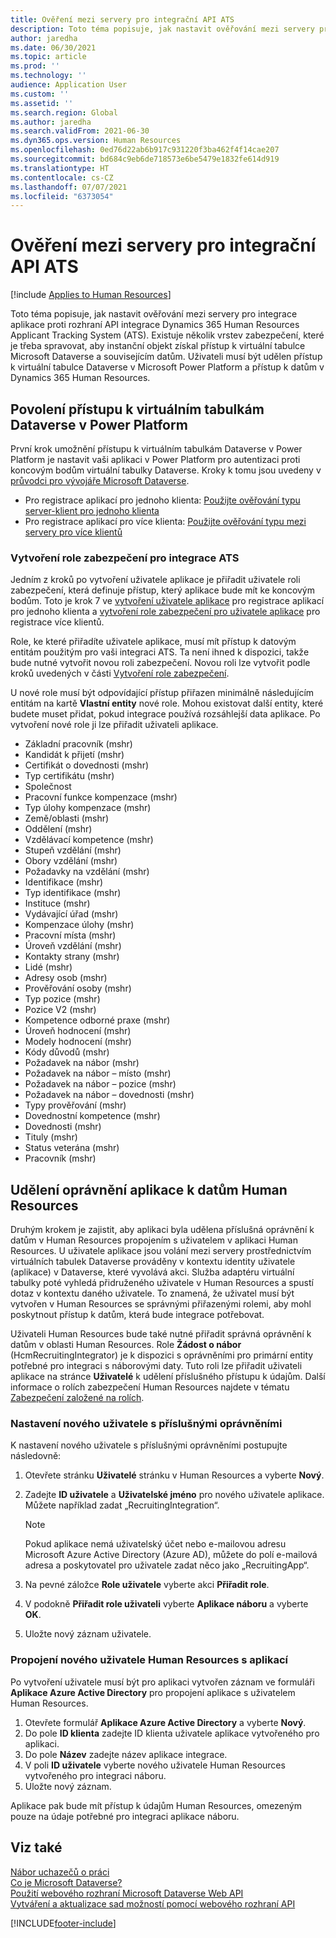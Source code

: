 ```yaml
---
title: Ověření mezi servery pro integrační API ATS
description: Toto téma popisuje, jak nastavit ověřování mezi servery pro integraci proti rozhraní API integrace Dynamics 365 Human Resources Applicant Tracking System (ATS).
author: jaredha
ms.date: 06/30/2021
ms.topic: article
ms.prod: ''
ms.technology: ''
audience: Application User
ms.custom: ''
ms.assetid: ''
ms.search.region: Global
ms.author: jaredha
ms.search.validFrom: 2021-06-30
ms.dyn365.ops.version: Human Resources
ms.openlocfilehash: 0ed76d22ab6b917c931220f3ba462f4f14cae207
ms.sourcegitcommit: bd684c9eb6de718573e6be5479e1832fe614d919
ms.translationtype: HT
ms.contentlocale: cs-CZ
ms.lasthandoff: 07/07/2021
ms.locfileid: "6373054"
---
```

# <a name="server-to-server-authentication-for-the-ats-integration-api"></a>Ověření mezi servery pro integrační API ATS

[!include [Applies to Human Resources](../includes/applies-to-hr.md)]

Toto téma popisuje, jak nastavit ověřování mezi servery pro integrace aplikace proti rozhraní API integrace Dynamics 365 Human Resources Applicant Tracking System (ATS). Existuje několik vrstev zabezpečení, které je třeba spravovat, aby instanční objekt získal přístup k virtuální tabulce Microsoft Dataverse a souvisejícím datům. Uživateli musí být udělen přístup k virtuální tabulce Dataverse v Microsoft Power Platform a přístup k datům v Dynamics 365 Human Resources.

## <a name="enable-access-to-dataverse-virtual-tables-in-power-platform"></a>Povolení přístupu k virtuálním tabulkám Dataverse v Power Platform

První krok umožnění přístupu k virtuálním tabulkám Dataverse v Power Platform je nastavit vaši aplikaci v Power Platform pro autentizaci proti koncovým bodům virtuální tabulky Dataverse. Kroky k tomu jsou uvedeny v [průvodci pro vývojáře Microsoft Dataverse](/powerapps/developer/data-platform).

  - Pro registrace aplikací pro jednoho klienta: [Použijte ověřování typu server-klient pro jednoho klienta](/powerapps/developer/data-platform/use-single-tenant-server-server-authentication)
  - Pro registrace aplikací pro více klienta: [Použijte ověřování typu mezi servery pro více klientů](/powerapps/developer/data-platform/use-multi-tenant-server-server-authentication)

### <a name="creating-a-security-role-for-ats-integrations"></a>Vytvoření role zabezpečení pro integrace ATS

Jedním z kroků po vytvoření uživatele aplikace je přiřadit uživatele roli zabezpečení, která definuje přístup, který aplikace bude mít ke koncovým bodům. Toto je krok 7 ve [vytvoření uživatele aplikace](/powerapps/developer/data-platform/use-single-tenant-server-server-authentication#application-user-creation) pro registrace aplikací pro jednoho klienta a [vytvoření role zabezpečení pro uživatele aplikace](/powerapps/developer/data-platform/use-multi-tenant-server-server-authentication#create-a-security-role-for-the-application-user) pro registrace více klientů. 

Role, ke které přiřadíte uživatele aplikace, musí mít přístup k datovým entitám použitým pro vaši integraci ATS. Ta není ihned k dispozici, takže bude nutné vytvořit novou roli zabezpečení. Novou roli lze vytvořit podle kroků uvedených v části [Vytvoření role zabezpečení](/power-platform/admin/create-edit-security-role#create-a-security-role).

U nové role musí být odpovídající přístup přiřazen minimálně následujícím entitám na kartě **Vlastní entity** nové role. Mohou existovat další entity, které budete muset přidat, pokud integrace používá rozsáhlejší data aplikace. Po vytvoření nové role ji lze přiřadit uživateli aplikace.

  - Základní pracovník (mshr)
  - Kandidát k přijetí (mshr)
  - Certifikát o dovednosti (mshr)
  - Typ certifikátu (mshr)
  - Společnost
  - Pracovní funkce kompenzace (mshr)
  - Typ úlohy kompenzace (mshr)
  - Země/oblasti (mshr)
  - Oddělení (mshr)
  - Vzdělávací kompetence (mshr)
  - Stupeň vzdělání (mshr)
  - Obory vzdělání (mshr)
  - Požadavky na vzdělání (mshr)
  - Identifikace (mshr)
  - Typ identifikace (mshr)
  - Instituce (mshr)
  - Vydávající úřad (mshr)
  - Kompenzace úlohy (mshr)
  - Pracovní místa (mshr)
  - Úroveň vzdělání (mshr)
  - Kontakty strany (mshr)
  - Lidé (mshr)
  - Adresy osob (mshr)
  - Prověřování osoby (mshr)
  - Typ pozice (mshr)
  - Pozice V2 (mshr)
  - Kompetence odborné praxe (mshr)
  - Úroveň hodnocení (mshr)
  - Modely hodnocení (mshr)
  - Kódy důvodů (mshr)
  - Požadavek na nábor (mshr)
  - Požadavek na nábor – místo (mshr)
  - Požadavek na nábor – pozice (mshr)
  - Požadavek na nábor – dovednosti (mshr)
  - Typy prověřování (mshr)
  - Dovednostní kompetence (mshr)
  - Dovednosti (mshr)
  - Tituly (mshr)
  - Status veterána (mshr)
  - Pracovník (mshr)

## <a name="granting-application-permissions-to-human-resources-data"></a>Udělení oprávnění aplikace k datům Human Resources

Druhým krokem je zajistit, aby aplikaci byla udělena příslušná oprávnění k datům v Human Resources propojením s uživatelem v aplikaci Human Resources. U uživatele aplikace jsou volání mezi servery prostřednictvím virtuálních tabulek Dataverse prováděny v kontextu identity uživatele (aplikace) v Dataverse, které vyvolává akci. Služba adaptéru virtuální tabulky poté vyhledá přidruženého uživatele v Human Resources a spustí dotaz v kontextu daného uživatele. To znamená, že uživatel musí být vytvořen v Human Resources se správnými přiřazenými rolemi, aby mohl poskytnout přístup k datům, která bude integrace potřebovat.

Uživateli Human Resources bude také nutné přiřadit správná oprávnění k datům v oblasti Human Resources. Role **Žádost o nábor** (HcmRecruitingIntegrator) je k dispozici s oprávněními pro primární entity potřebné pro integraci s náborovými daty. Tuto roli lze přiřadit uživateli aplikace na stránce **Uživatelé** k udělení příslušného přístupu k údajům. Další informace o rolích zabezpečení Human Resources najdete v tématu [Zabezpečení založené na rolích](/fin-ops-core/dev-itpro/sysadmin/role-based-security).

### <a name="set-up-the-new-user-with-appropriate-permissions"></a>Nastavení nového uživatele s příslušnými oprávněními

K nastavení nového uživatele s příslušnými oprávněními postupujte následovně:

  1. Otevřete stránku **Uživatelé** stránku v Human Resources a vyberte **Nový**.
  2. Zadejte **ID uživatele** a **Uživatelské jméno** pro nového uživatele aplikace. Můžete například zadat „RecruitingIntegration“.

      > [!NOTE]
      > Pokud aplikace nemá uživatelský účet nebo e-mailovou adresu Microsoft Azure Active Directory (Azure AD), můžete do polí e-mailová adresa a poskytovatel pro uživatele zadat něco jako „RecruitingApp“.

  3. Na pevné záložce **Role uživatele** vyberte akci **Přiřadit role**.
  4. V podokně **Přiřadit role uživateli** vyberte **Aplikace náboru** a vyberte **OK**.
  5. Uložte nový záznam uživatele.

### <a name="link-the-new-human-resources-user-to-the-application"></a>Propojení nového uživatele Human Resources s aplikací

Po vytvoření uživatele musí být pro aplikaci vytvořen záznam ve formuláři **Aplikace Azure Active Directory** pro propojení aplikace s uživatelem Human Resources.

  1. Otevřete formulář **Aplikace Azure Active Directory** a vyberte **Nový**.
  2. Do pole **ID klienta** zadejte ID klienta uživatele aplikace vytvořeného pro aplikaci.
  3. Do pole **Název** zadejte název aplikace integrace.
  4. V poli **ID uživatele** vyberte nového uživatele Human Resources vytvořeného pro integraci náboru.
  5. Uložte nový záznam.

Aplikace pak bude mít přístup k údajům Human Resources, omezeným pouze na údaje potřebné pro integraci aplikace náboru.

## <a name="see-also"></a>Viz také

[Nábor uchazečů o práci](hr-personnel-recruit.md)<br>
[Co je Microsoft Dataverse?](/powerapps/maker/data-platform/data-platform-intro)<br>
[Použití webového rozhraní Microsoft Dataverse Web API](/powerapps/developer/data-platform/webapi/overview)<br>
[Vytváření a aktualizace sad možností pomocí webového rozhraní API](/powerapps/developer/data-platform/webapi/create-update-optionsets)<br>

[!INCLUDE[footer-include](../includes/footer-banner.md)]
